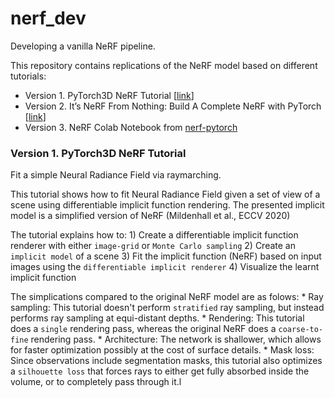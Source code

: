 # nerf_dev
Developing a vanilla NeRF pipeline.

This repository contains replications of the NeRF model based on different tutorials:
* Version 1. PyTorch3D NeRF Tutorial [[link](https://github.com/facebookresearch/pytorch3d/blob/main/docs/tutorials/fit_simple_neural_radiance_field.ipynb)]
* Version 2. It’s NeRF From Nothing: Build A Complete NeRF with PyTorch [[link](https://towardsdatascience.com/its-nerf-from-nothing-build-a-vanilla-nerf-with-pytorch-7846e4c45666)]
* Version 3. NeRF Colab Notebook from [nerf-pytorch](https://github.com/krrish94/nerf-pytorch)

### Version 1. PyTorch3D NeRF Tutorial
Fit a simple Neural Radiance Field via raymarching.

This tutorial shows how to fit Neural Radiance Field given a set of view of a scene using differentiable implicit function rendering. The presented implicit model is a simplified version of NeRF (Mildenhall et al., ECCV 2020)

The tutorial explains how to:
    1) Create a differentiable implicit function renderer with either `image-grid` or `Monte Carlo sampling`
    2) Create an `implicit model` of a scene
    3) Fit the implicit function (NeRF) based on input images using the `differentiable implicit renderer`
    4) Visualize the learnt implicit function
    
The simplications compared to the original NeRF model are as folows:
    * Ray sampling: This tutorial doesn't perform `stratified` ray sampling, but instead performs ray sampling at equi-distant depths.
    * Rendering: This tutorial does a `single` rendering pass, whereas the original NeRF does a `coarse-to-fine` rendering pass.
    * Architecture: The network is shallower, which allows for faster optimization possibly at the cost of surface details.
    * Mask loss: Since observations include segmentation masks, this tutorial also optimizes a `silhouette loss` that forces rays to either get fully absorbed inside the volume, or to completely pass through it.l

